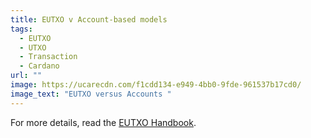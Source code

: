 ```yaml
---
title: EUTXO v Account-based models
tags:
  - EUTXO
  - UTXO
  - Transaction
  - Cardano
url: ""
image: https://ucarecdn.com/f1cdd134-e949-4bb0-9fde-961537b17cd0/
image_text: "EUTXO versus Accounts "
---
```


For more details, read the [EUTXO Handbook](https://www.essentialcardano.io/article/the-eutxo-handbook).
